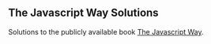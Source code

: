 ## The Javascript Way Solutions
Solutions to the publicly available book [The Javascript Way](https://github.com/thejsway/thejsway).
